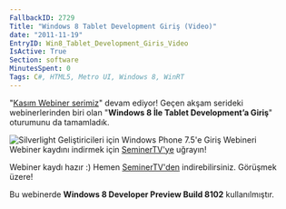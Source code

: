 ```yaml
---
FallbackID: 2729
Title: "Windows 8 Tablet Development Giriş (Video)"
date: "2011-11-19"
EntryID: Win8_Tablet_Development_Giris_Video
IsActive: True
Section: software
MinutesSpent: 0
Tags: C#, HTML5, Metro UI, Windows 8, WinRT
---
```

"[Kasım Webiner
serimiz](http://daron.yondem.com/tr/post/Kasim_Ayi_Webinerleri_SL_WP7_Win8_IE10_Azure)"
devam ediyor! Geçen akşam serideki webinerlerinden biri olan "**Windows
8 İle Tablet Development’a Giriş**" oturumunu da tamamladık.

![Silverlight Geliştiricileri için Windows Phone 7.5'e Giriş
Webineri](media/Win8_Tablet_Development_Giris_Video/Win8_Tablet_Intro.jpg)\
Webiner kaydını indirmek için
[SeminerTV'ye](http://daron.yondem.com/tr/seminertv/) uğrayın!

Webiner kaydı hazır :) Hemen
[SeminerTV'den](http://daron.yondem.com/tr/seminertv/) indirebilirsiniz.
Görüşmek üzere!

Bu webinerde **Windows 8 Developer Preview Build 8102** kullanılmıştır.


